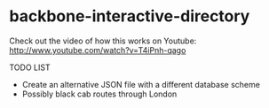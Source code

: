 backbone-interactive-directory
==============================

Check out the video of how this works on Youtube: http://www.youtube.com/watch?v=T4iPnh-qago

TODO LIST
- Create an alternative JSON file with a different database scheme
- Possibly black cab routes through London
